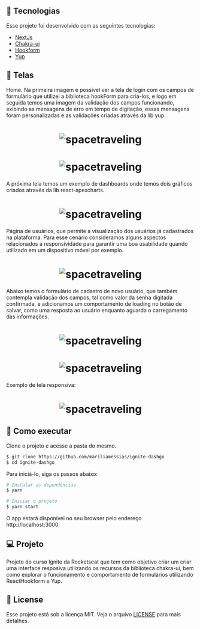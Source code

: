 ## 🧪 Tecnologias

Esse projeto foi desenvolvido com as seguintes tecnologias:

- [NextJs](https://nextjs.org/)
- [Chakra-ui](https://chakra-ui.com/)
- [Hookform](https://react-hook-form.com/)
- [Yup](https://github.com/jquense/yup)

## 🧪 Telas

Home. Na primeira imagem é possível ver a tela de login com os campos de formulário que utilizei a biblioteca hookForm para criá-los, e logo em seguida temos uma imagem da validação dos campos funcionando, exibindo as mensagens de erro em tempo de digitação, essas mensagens foram personalizadas e as validações criadas através da lib yup.

<h1 align="center">
    <img alt="spacetraveling" src="./src/assets/sign-in.png" />
</h1>
<h1 align="center">
    <img alt="spacetraveling" src="./src/assets/sign-in-validate.png" />
</h1>
A próxima tela temos um exemplo de dashboards onde temos dois gráficos criados através da lib react-apexcharts.

<br>
<h1 align="center">
    <img alt="spacetraveling" src="./src/assets/dashboard.png" />
</h1>
Página de usuários, que permite a visualização dos usuários já cadastrados na plataforma. Para esse cenário consideramos alguns aspectos relacionados a responsividade para garantir uma boa usabilidade quando utilizado em um dispositivo móvel por exemplo.

<br>
<h1 align="center">
    <img alt="spacetraveling" src="./src/assets/users.png" />
</h1>
Abaixo temos o formulário de cadastro de novo usuário, que também contempla validação dos campos, tal como valor da senha digitada confirmada, e adicionamos um comportamento de loading no botão de salvar, como uma resposta ao usuário enquanto aguarda o carregamento das informações.

<br>
<h1 align="center">
    <img alt="spacetraveling" src="./src/assets/create-user.png" />
</h1>

<h1 align="center">
    <img alt="spacetraveling" src="./src/assets/create-user-validate.png" />
</h1>

Exemplo de tela responsiva:

<h1 align="center">
    <img alt="spacetraveling" src="./src/assets/create-user-mobile.png" />
</h1>

## 🚀 Como executar

Clone o projeto e acesse a pasta do mesmo.

```bash
$ git clone https://github.com/mariliamessias/ignite-dashgo
$ cd ignite-dashgo
```

Para iniciá-lo, siga os passos abaixo:
```bash
# Instalar as dependências
$ yarn

# Iniciar o projeto
$ yarn start
```
O app estará disponível no seu browser pelo endereço http://localhost:3000.

## 💻 Projeto

Projeto do curso Ignite da Rocketseat que tem como objetivo 
criar um criar uma interface resposiva utilizando os recursos da biblioteca chakra-ui, bem como explorar o funcionamento e comportamento de formulários utilizando ReactHookform e Yup.

## 📝 License

Esse projeto está sob a licença MIT. Veja o arquivo [LICENSE](LICENSE.md) para mais detalhes.
